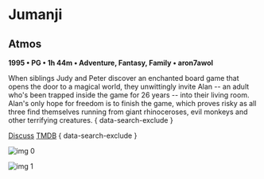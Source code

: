 # Jumanji

## Atmos

**1995 • PG • 1h 44m • Adventure, Fantasy, Family • aron7awol**

When siblings Judy and Peter discover an enchanted board game that opens the door to a magical world, they unwittingly invite Alan -- an adult who's been trapped inside the game for 26 years -- into their living room. Alan's only hope for freedom is to finish the game, which proves risky as all three find themselves running from giant rhinoceroses, evil monkeys and other terrifying creatures.
{ data-search-exclude }

[Discuss](https://www.avsforum.com/threads/bass-eq-for-filtered-movies.2995212/post-57257818)  [TMDB](8844)
{ data-search-exclude }

![img 0](https://i.imgur.com/SrisQyh.jpg)

![img 1](https://i.imgur.com/HjMiy4T.png)

